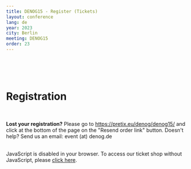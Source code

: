 ```yaml
---
title: DENOG15 - Register (Tickets)
layout: conference
lang: de
year: 2023
city: Berlin
meeting: DENOG15
order: 23
---
```


<br>
<br>
<br>
<h1>Registration</h1><br>

<b>Lost your registration?</b> Please go to <a href="https://pretix.eu/denog/denog15/">https://pretix.eu/denog/denog15/</a> and click at the bottom of the page on the "Resend order link" button. Doesn't help? Send us an email: event (at) denog.de<br /><br />

<pretix-widget event="https://pretix.eu/denog/denog15/"></pretix-widget>
<noscript>
   <div class="pretix-widget">
        <div class="pretix-widget-info-message">
            JavaScript is disabled in your browser. To access our ticket shop without JavaScript, please <a target="_blank" rel="noopener" href="https://pretix.eu/denog/denog15/">click here</a>.
        </div>
    </div>
</noscript> 

